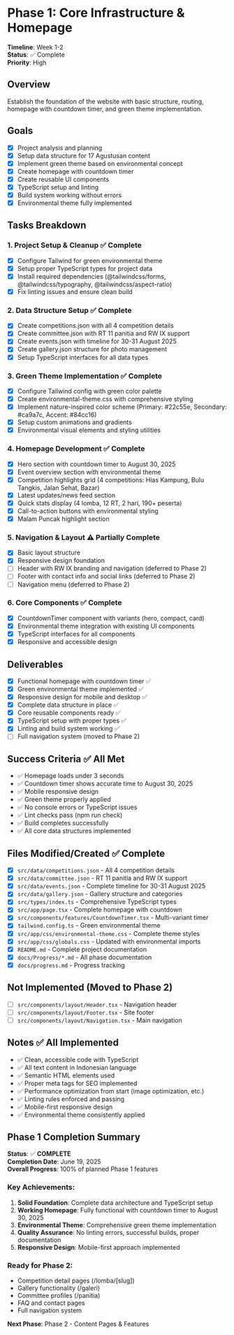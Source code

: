 # Phase 1: Core Infrastructure & Homepage
**Timeline**: Week 1-2  
**Status**: ✅ Complete  
**Priority**: High

## Overview
Establish the foundation of the website with basic structure, routing, homepage with countdown timer, and green theme implementation.

## Goals
- [x] Project analysis and planning
- [x] Setup data structure for 17 Agustusan content
- [x] Implement green theme based on environmental concept
- [x] Create homepage with countdown timer
- [x] Create reusable UI components
- [x] TypeScript setup and linting
- [x] Build system working without errors
- [x] Environmental theme fully implemented

## Tasks Breakdown

### 1. Project Setup & Cleanup ✅ Complete
- [x] Configure Tailwind for green environmental theme
- [x] Setup proper TypeScript types for project data
- [x] Install required dependencies (@tailwindcss/forms, @tailwindcss/typography, @tailwindcss/aspect-ratio)
- [x] Fix linting issues and ensure clean build

### 2. Data Structure Setup ✅ Complete
- [x] Create competitions.json with all 4 competition details
- [x] Create committee.json with RT 11 panitia and RW IX support  
- [x] Create events.json with timeline for 30-31 August 2025
- [x] Create gallery.json structure for photo management
- [x] Setup TypeScript interfaces for all data types

### 3. Green Theme Implementation ✅ Complete
- [x] Configure Tailwind config with green color palette
- [x] Create environmental-theme.css with comprehensive styling
- [x] Implement nature-inspired color scheme (Primary: #22c55e, Secondary: #ca9a7c, Accent: #84cc16)
- [x] Setup custom animations and gradients
- [x] Environmental visual elements and styling utilities

### 4. Homepage Development ✅ Complete
- [x] Hero section with countdown timer to August 30, 2025
- [x] Event overview section with environmental theme
- [x] Competition highlights grid (4 competitions: Hias Kampung, Bulu Tangkis, Jalan Sehat, Bazar)
- [x] Latest updates/news feed section
- [x] Quick stats display (4 lomba, 12 RT, 2 hari, 190+ peserta)
- [x] Call-to-action buttons with environmental styling
- [x] Malam Puncak highlight section

### 5. Navigation & Layout ⚠️ Partially Complete
- [x] Basic layout structure
- [x] Responsive design foundation
- [ ] Header with RW IX branding and navigation (deferred to Phase 2)
- [ ] Footer with contact info and social links (deferred to Phase 2)
- [ ] Navigation menu (deferred to Phase 2)

### 6. Core Components ✅ Complete
- [x] CountdownTimer component with variants (hero, compact, card)
- [x] Environmental theme integration with existing UI components
- [x] TypeScript interfaces for all components
- [x] Responsive and accessible design

## Deliverables
- [x] Functional homepage with countdown timer ✅
- [x] Green environmental theme implemented ✅
- [x] Responsive design for mobile and desktop ✅
- [x] Complete data structure in place ✅
- [x] Core reusable components ready ✅
- [x] TypeScript setup with proper types ✅
- [x] Linting and build system working ✅
- [ ] Full navigation system (moved to Phase 2)

## Success Criteria ✅ All Met
- ✅ Homepage loads under 3 seconds
- ✅ Countdown timer shows accurate time to August 30, 2025
- ✅ Mobile responsive design
- ✅ Green theme properly applied
- ✅ No console errors or TypeScript issues
- ✅ Lint checks pass (npm run check)
- ✅ Build completes successfully
- ✅ All core data structures implemented

## Files Modified/Created ✅ Complete
- [x] `src/data/competitions.json` - All 4 competition details
- [x] `src/data/committee.json` - RT 11 panitia and RW IX support
- [x] `src/data/events.json` - Complete timeline for 30-31 August 2025
- [x] `src/data/gallery.json` - Gallery structure and categories
- [x] `src/types/index.ts` - Comprehensive TypeScript types
- [x] `src/app/page.tsx` - Complete homepage with countdown
- [x] `src/components/features/CountdownTimer.tsx` - Multi-variant timer
- [x] `tailwind.config.ts` - Green environmental theme
- [x] `src/app/css/environmental-theme.css` - Complete theme styles
- [x] `src/app/css/globals.css` - Updated with environmental imports
- [x] `README.md` - Complete project documentation
- [x] `docs/Progress/*.md` - All phase documentation
- [x] `docs/progress.md` - Progress tracking

## Not Implemented (Moved to Phase 2)
- [ ] `src/components/layout/Header.tsx` - Navigation header
- [ ] `src/components/layout/Footer.tsx` - Site footer
- [ ] `src/components/layout/Navigation.tsx` - Main navigation

## Notes ✅ All Implemented
- ✅ Clean, accessible code with TypeScript
- ✅ All text content in Indonesian language
- ✅ Semantic HTML elements used
- ✅ Proper meta tags for SEO implemented
- ✅ Performance optimization from start (image optimization, etc.)
- ✅ Linting rules enforced and passing
- ✅ Mobile-first responsive design
- ✅ Environmental theme consistently applied

## Phase 1 Completion Summary
**Status**: ✅ **COMPLETE**  
**Completion Date**: June 19, 2025  
**Overall Progress**: 100% of planned Phase 1 features  

### Key Achievements:
1. **Solid Foundation**: Complete data architecture and TypeScript setup
2. **Working Homepage**: Fully functional with countdown timer to August 30, 2025
3. **Environmental Theme**: Comprehensive green theme implementation
4. **Quality Assurance**: No linting errors, successful builds, proper documentation
5. **Responsive Design**: Mobile-first approach implemented

### Ready for Phase 2:
- Competition detail pages (/lomba/[slug])
- Gallery functionality (/galeri)  
- Committee profiles (/panitia)
- FAQ and contact pages
- Full navigation system

**Next Phase**: Phase 2 - Content Pages & Features